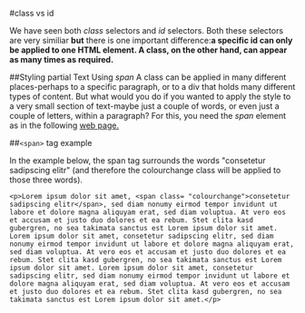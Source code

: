 #class vs id

We have seen both *class* selectors and *id* selectors. Both these selectors
are very similiar **but** there is one important difference:**a specific id can only
be applied to one HTML element. A class, on the other hand, can appear as many times as required.**

##Styling partial Text Using *span*
A class can be applied in many different places-perhaps to a specific paragraph, or to a div that holds
many different types of content. But what would you do if you wanted to apply the style to a very
small section of text-maybe just a couple of words, or even just a couple of letters, within a paragraph? For this, you need the *span* element as in the following
<a href="archives/Class Htmls/span.htm" target="_ blank">web page.</a>

##`<span>` tag example

In the example below, the span tag surrounds the words "consetetur sadipscing elitr" (and therefore the colourchange class will be applied to those three words).

~~~
<p>Lorem ipsum dolor sit amet, <span class= "colourchange">consetetur sadipscing elitr</span>, sed diam nonumy eirmod tempor invidunt ut labore et dolore magna aliquyam erat, sed diam voluptua. At vero eos et accusam et justo duo dolores et ea rebum. Stet clita kasd gubergren, no sea takimata sanctus est Lorem ipsum dolor sit amet. Lorem ipsum dolor sit amet, consetetur sadipscing elitr, sed diam nonumy eirmod tempor invidunt ut labore et dolore magna aliquyam erat, sed diam voluptua. At vero eos et accusam et justo duo dolores et ea rebum. Stet clita kasd gubergren, no sea takimata sanctus est Lorem ipsum dolor sit amet. Lorem ipsum dolor sit amet, consetetur sadipscing elitr, sed diam nonumy eirmod tempor invidunt ut labore et dolore magna aliquyam erat, sed diam voluptua. At vero eos et accusam et justo duo dolores et ea rebum. Stet clita kasd gubergren, no sea takimata sanctus est Lorem ipsum dolor sit amet.</p>
~~~
